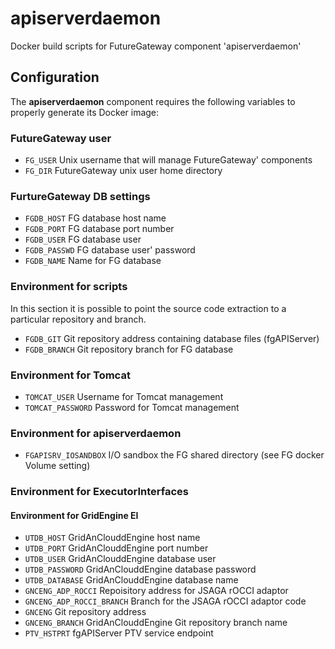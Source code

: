 # apiserverdaemon 
Docker build scripts for FutureGateway component 'apiserverdaemon'

## Configuration
The **apiserverdaemon** component requires the following variables to properly generate its Docker image:

### FutureGateway user
* `FG_USER` Unix username that will manage FutureGateway' components
* `FG_DIR` FutureGateway unix user home directory
### FurtureGateway DB settings
* `FGDB_HOST` FG database host name
* `FGDB_PORT` FG database port number
* `FGDB_USER` FG database user
* `FGDB_PASSWD` FG database user' password
* `FGDB_NAME` Name for FG database
### Environment for scripts
In this section it is possible to point the source code extraction to a particular repository and branch.
* `FGDB_GIT` Git repository address containing database files (fgAPIServer)
* `FGDB_BRANCH` Git repository branch for FG database
### Environment for Tomcat
* `TOMCAT_USER` Username for Tomcat management
* `TOMCAT_PASSWORD` Password for Tomcat management
### Environment for **apiserverdaemon**
* `FGAPISRV_IOSANDBOX` I/O sandbox the FG shared directory (see FG docker Volume setting)
### Environment for ExecutorInterfaces
#### Environment for GridEngine EI
* `UTDB_HOST` GridAnClouddEngine host name
* `UTDB_PORT` GridAnClouddEngine port number
* `UTDB_USER` GridAnClouddEngine database user
* `UTDB_PASSWORD` GridAnClouddEngine database password
* `UTDB_DATABASE` GridAnClouddEngine database name
* `GNCENG_ADP_ROCCI` Repoisitory address for JSAGA rOCCI adaptor
* `GNCENG_ADP_ROCCI_BRANCH` Branch for the JSAGA rOCCI adaptor code
* `GNCENG` Git repository address
* `GNCENG_BRANCH` GridAnClouddEngine Git repository branch name
* `PTV_HSTPRT` fgAPIServer PTV service endpoint

